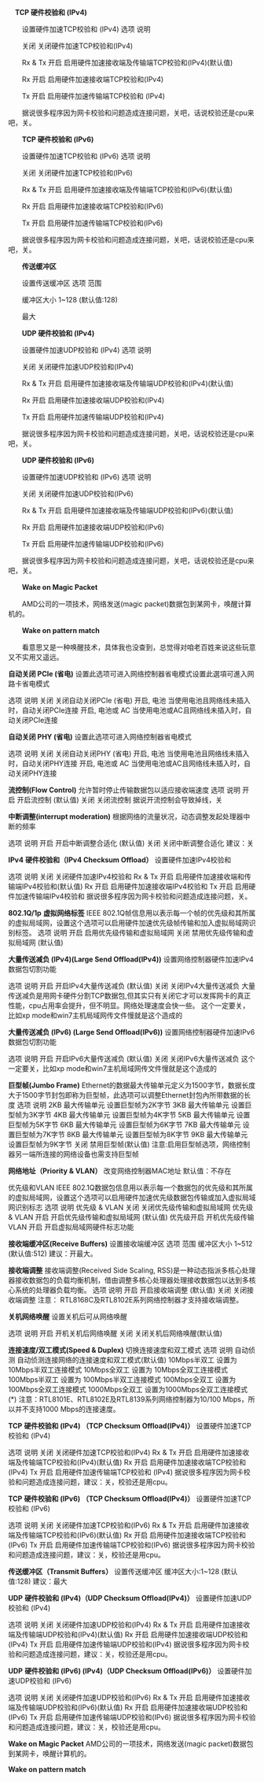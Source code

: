 　**TCP 硬件校验和 (IPv4)**

　　设置硬件加速TCP校验和 (IPv4) 选项 说明

　　关闭 关闭硬件加速TCP校验和(IPv4)

　　Rx & Tx 开启 启用硬件加速接收端及传输端TCP校验和(IPv4)(默认值)

　　Rx 开启 启用硬件加速接收端TCP校验和(IPv4)

　　Tx 开启 启用硬件加速传输端TCP校验和 (IPv4)

　　据说很多程序因为网卡校验和问题造成连接问题，关吧，话说校验还是cpu来吧，关。

　　**TCP 硬件校验和 (IPv6)**

　　设置硬件加速TCP校验和 (IPv6) 选项 说明

　　关闭 关闭硬件加速TCP校验和(IPv6)

　　Rx & Tx 开启 启用硬件加速接收端及传输端TCP校验和(IPv6)(默认值)

　　Rx 开启 启用硬件加速接收端TCP校验和(IPv6)

　　Tx 开启 启用硬件加速传输端TCP校验和(IPv6)

　　据说很多程序因为网卡校验和问题造成连接问题，关吧，话说校验还是cpu来吧，关。

　　**传送缓冲区**

　　设置传送缓冲区 选项 范围

　　缓冲区大小 1~128 (默认值:128)

　　最大

　　**UDP 硬件校验和 (IPv4)**

　　设置硬件加速UDP校验和 (IPv4) 选项 说明

　　关闭 关闭硬件加速UDP校验和(IPv4)

　　Rx & Tx 开启 启用硬件加速接收端及传输端UDP校验和(IPv4)(默认值)

　　Rx 开启 启用硬件加速接收端UDP校验和(IPv4)

　　Tx 开启 启用硬件加速传输端UDP校验和(IPv4)

　　据说很多程序因为网卡校验和问题造成连接问题，关吧，话说校验还是cpu来吧，关。

　　**UDP 硬件校验和 (IPv6)**

　　设置硬件加速UDP校验和 (IPv6) 选项 说明

　　关闭 关闭硬件加速UDP校验和(IPv6)

　　Rx & Tx 开启 启用硬件加速接收端及传输端UDP校验和(IPv6)(默认值)

　　Rx 开启 启用硬件加速接收端UDP校验和(IPv6)

　　Tx 开启 启用硬件加速传输端UDP校验和(IPv6)

　　据说很多程序因为网卡校验和问题造成连接问题，关吧，话说校验还是cpu来吧，关。

　　**Wake on Magic Packet**

　　AMD公司的一项技术，网络发送(magic packet)数据包到某网卡，唤醒计算机的。

　　**Wake on pattern match**

　　看意思又是一种唤醒技术，具体我也没查到，总觉得对咱老百姓来说这些玩意又不实用又遥远。

**自动关闭 PCIe (省电)**
设置此选项可进入网络控制器省电模式设置此選項可進入网路卡省电模式

选项 说明
关闭 关闭自动关闭PCIe (省电) 
开启, 电池 当使用电池且网络线未插入时，自动关闭PCIe连接
开启, 电池或 AC 当使用电池或AC且网络线未插入时，自动关闭PCIe连接

**自动关闭 PHY (省电)**
设置此选项可进入网络控制器省电模式

选项 说明
关闭 关闭自动关闭PHY (省电) 
开启, 电池 当使用电池且网络线未插入时，自动关闭PHY连接
开启, 电池或 AC 当使用电池或AC且网络线未插入时，自动关闭PHY连接

**流控制(Flow Control)**
允许暂时停止传输数据包以适应接收端速度
选项 说明
开启 开启流控制 (默认值) 
关闭 关闭流控制
据说开流控制会导致掉线，关

**中断调整(interrupt moderation)**
根据网络的流量状况，动态调整发起处理器中断的频率

选项 说明
开启 开启中断调整合适化 (默认值) 
关闭 关闭中断调整合适化
建议：关

**IPv4** **硬件校验和（IPv4 Checksum Offload）**
设置硬件加速IPv4校验和

选项 说明
关闭 关闭硬件加速IPv4校验和
Rx & Tx 开启 启用硬件加速接收端和传输端IPv4校验和(默认值)
Rx 开启 启用硬件加速接收端IPv4校验和
Tx 开启 启用硬件加速传输端IPv4校验和
据说很多程序因为网卡校验和问题造成连接问题，关。

**802.1Q/1p** **虚拟网络标签**
IEEE 802.1Q帧信息用以表示每一个帧的优先级和其所属的虚拟局域网，设置这个选项可以启用硬件加速优先级帧传输和加入虚拟局域网识别标签。
选项 说明
开启 启用优先级传输和虚拟局域网
关闭 禁用优先级传输和虚拟局域网 (默认值)

**大量传送减负 (IPv4)(Large Send Offload(IPv4))**
设置网络控制器硬件加速IPv4数据包切割功能

选项 说明
开启 开启IPv4大量传送减负 (默认值) 
关闭 关闭IPv4大量传送减负
大量传送减负是用网卡硬件分割TCP数据包,但其实只有关闭它才可以发挥网卡的真正性能，cpu占用率会提升，但不明显。网络处理速度会快一些。
这个一定要关，比如xp mode和win7主机局域网传文件慢就是这个造成的

**大量传送减负 (IPv6) (Large Send Offload(IPv6))**
设置网络控制器硬件加速IPv6数据包切割功能

选项 说明
开启 开启IPv6大量传送减负 (默认值) 
关闭 关闭IPv6大量传送减负
这个一定要关，比如xp mode和win7主机局域网传文件慢就是这个造成的

**巨型帧(Jumbo Frame)**
Ethernet的数据最大传输单元定义为1500字节，数据长度大于1500字节封包即称为巨型帧，此选项可以调整Ethernet封包內所带数据的长度
选项 说明
2KB 最大传输单元 设置巨型帧为2K字节
3KB 最大传输单元 设置巨型帧为3K字节
4KB 最大传输单元 设置巨型帧为4K字节
5KB 最大传输单元 设置巨型帧为5K字节
6KB 最大传输单元 设置巨型帧为6K字节
7KB 最大传输单元 设置巨型帧为7K字节
8KB 最大传输单元 设置巨型帧为8K字节
9KB 最大传输单元 设置巨型帧为9K字节
关闭 禁用巨型帧(默认值)
注意:启用巨型帧选项，网络控制器另一端所连接的网络设备也需支持巨型帧

**网络地址（Priority & VLAN）**
改变网络控制器MAC地址
默认值：不存在

优先级和VLAN
IEEE 802.1Q数据包信息用以表示每一个数据包的优先级和其所属的虚拟局域网，设置这个选项可以启用硬件加速优先级数据包传输或加入虚拟局域网识别标志
选项      说明
优先级 & VLAN 关闭 关闭优先级传输和虚拟局域网
优先级 & VLAN 开启 开启优先级传输和虚拟局域网 (默认值)
优先级开启 开机优先级传输
VLAN 开启 开启虚拟局域网硬件标志功能

**接收端缓冲区(Receive Buffers)**
设置接收端缓冲区 选项 范围
缓冲区大小 1~512 (默认值:512)
建议：开最大。

**接收端调整**
接收端调整(Received Side Scaling, RSS)是一种动态指派多核心处理器接收数据包的负载均衡机制，借由调整多核心处理器处理接收数据包以达到多核心系统的处理器负载均衡。
选项 说明
开启 开启接收端调整 (默认值) 
关闭 关闭接收端调整
注意：
RTL8168C及RTL8102E系列网络控制器才支持接收端调整。

**关机网络唤醒**
设置关机后可从网络唤醒

选项 说明
开启 开机关机后网络唤醒
关闭 关闭关机后网络唤醒(默认值)

**连接速度/双工模式(Speed & Duplex)**
切换连接速度和双工模式
选项 说明
自动侦测 自动侦测连接网络的连接速度和双工模式(默认值)
10Mbps半双工 设置为 10Mbps半双工连接模式
10Mbps全双工 设置为 10Mbps全双工连接模式
100Mbps半双工 设置为 100Mbps半双工连接模式
100Mbps全双工 设置为100Mbps全双工连接模式
1000Mbps全双工 设置为1000Mbps全双工连接模式 (*) 
注意：RTL8101E、RTL8102E及RTL8139系列网络控制器为10/100 Mbps，所以并不支持1000 Mbps的连接速度。

**TCP** **硬件校验和 (IPv4) （TCP Checksum Offload(IPv4)）**
设置硬件加速TCP校验和 (IPv4)

选项 说明
关闭 关闭硬件加速TCP校验和(IPv4)
Rx & Tx 开启 启用硬件加速接收端及传输端TCP校验和(IPv4)(默认值)
Rx 开启 启用硬件加速接收端TCP校验和(IPv4)
Tx 开启 启用硬件加速传输端TCP校验和 (IPv4)
据说很多程序因为网卡校验和问题造成连接问题，建议：关，校验还是用cpu。

**TCP** **硬件校验和 (IPv6) （TCP Checksum Offload(IPv4)）**
设置硬件加速TCP校验和 (IPv6)

选项 说明
关闭 关闭硬件加速TCP校验和(IPv6)
Rx & Tx 开启 启用硬件加速接收端及传输端TCP校验和(IPv6)(默认值)
Rx 开启 启用硬件加速接收端TCP校验和(IPv6)
Tx 开启 启用硬件加速传输端TCP校验和(IPv6) 
据说很多程序因为网卡校验和问题造成连接问题，建议：关，校验还是用cpu。

**传送缓冲区（Transmit Buffers）**
设置传送缓冲区
缓冲区大小:1~128 (默认值:128)
建议：最大

**UDP** **硬件校验和 (IPv4)（UDP Checksum Offload(IPv4)）**
设置硬件加速UDP校验和 (IPv4)

选项 说明
关闭 关闭硬件加速UDP校验和(IPv4)
Rx & Tx 开启 启用硬件加速接收端及传输端UDP校验和(IPv4)(默认值)
Rx 开启 启用硬件加速接收端UDP校验和(IPv4)
Tx 开启 启用硬件加速传输端UDP校验和(IPv4) 
据说很多程序因为网卡校验和问题造成连接问题，建议：关，校验还是用cpu。

**UDP** **硬件校验和 (IPv6) (IPv4)（UDP Checksum Offload(IPv6)）**
设置硬件加速UDP校验和 (IPv6)

选项 说明
关闭 关闭硬件加速UDP校验和(IPv6)
Rx & Tx 开启 启用硬件加速接收端及传输端UDP校验和(IPv6)(默认值)
Rx 开启 启用硬件加速接收端UDP校验和(IPv6)
Tx 开启 启用硬件加速传输端UDP校验和(IPv6) 
据说很多程序因为网卡校验和问题造成连接问题，建议：关，校验还是用cpu。

**Wake on Magic Packet**
AMD公司的一项技术，网络发送(magic packet)数据包到某网卡，唤醒计算机的。

**Wake on pattern match**